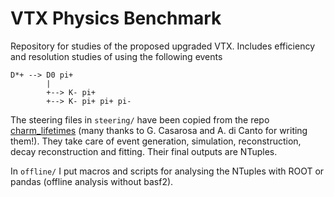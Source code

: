 # VTX Physics Benchmark
Repository for studies of the proposed upgraded VTX. Includes efficiency and
resolution studies of using the following events
```
D*+ --> D0 pi+
        |
        +--> K- pi+
        +--> K- pi+ pi+ pi-
```

The steering files in `steering/` have been copied from the repo
[charm_lifetimes](https://stash.desy.de/projects/B2CHARM/repos/charm_lifetimes/browse)
(many thanks to G. Casarosa and A. di Canto for writing them!). They take care
of event generation, simulation, reconstruction, decay reconstruction and
fitting. Their final outputs are NTuples.

In `offline/` I put macros and scripts for analysing the NTuples with ROOT or
pandas (offline analysis without basf2).
